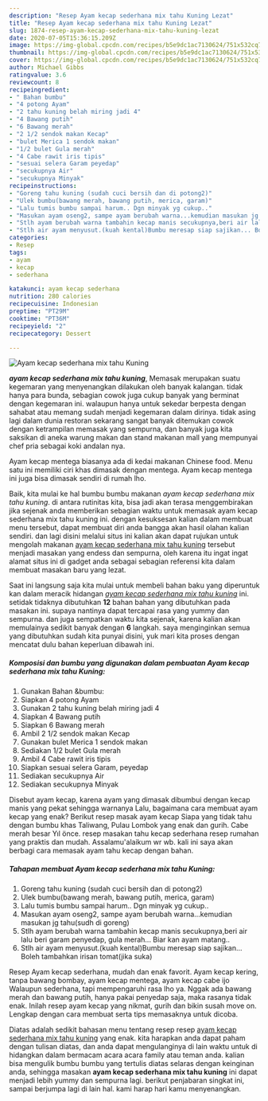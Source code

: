 ```yaml
---
description: "Resep Ayam kecap sederhana mix tahu Kuning Lezat"
title: "Resep Ayam kecap sederhana mix tahu Kuning Lezat"
slug: 1874-resep-ayam-kecap-sederhana-mix-tahu-kuning-lezat
date: 2020-07-05T15:36:15.209Z
image: https://img-global.cpcdn.com/recipes/b5e9dc1ac7130624/751x532cq70/ayam-kecap-sederhana-mix-tahu-kuning-foto-resep-utama.jpg
thumbnail: https://img-global.cpcdn.com/recipes/b5e9dc1ac7130624/751x532cq70/ayam-kecap-sederhana-mix-tahu-kuning-foto-resep-utama.jpg
cover: https://img-global.cpcdn.com/recipes/b5e9dc1ac7130624/751x532cq70/ayam-kecap-sederhana-mix-tahu-kuning-foto-resep-utama.jpg
author: Michael Gibbs
ratingvalue: 3.6
reviewcount: 8
recipeingredient:
- " Bahan bumbu"
- "4 potong Ayam"
- "2 tahu kuning belah miring jadi 4"
- "4 Bawang putih"
- "6 Bawang merah"
- "2 1/2 sendok makan Kecap"
- "bulet Merica 1 sendok makan"
- "1/2 bulet Gula merah"
- "4 Cabe rawit iris tipis"
- "sesuai selera Garam peyedap"
- "secukupnya Air"
- "secukupnya Minyak"
recipeinstructions:
- "Goreng tahu kuning (sudah cuci bersih dan di potong2)"
- "Ulek bumbu(bawang merah, bawang putih, merica, garam)"
- "Lalu tumis bumbu sampai harum.. Dgn minyak yg cukup.."
- "Masukan ayam oseng2, sampe ayam berubah warna...kemudian masukan jg tahu(sudh di goreng)"
- "Stlh ayam berubah warna tambahin kecap manis secukupnya,beri air lalu beri garam penyedap, gula merah... Biar kan ayam matang.."
- "Stlh air ayam menyusut.(kuah kental)Bumbu meresap siap sajikan... Boleh tambahkan irisan tomat(jika suka)"
categories:
- Resep
tags:
- ayam
- kecap
- sederhana

katakunci: ayam kecap sederhana 
nutrition: 280 calories
recipecuisine: Indonesian
preptime: "PT29M"
cooktime: "PT36M"
recipeyield: "2"
recipecategory: Dessert

---
```



![Ayam kecap sederhana mix tahu Kuning](https://img-global.cpcdn.com/recipes/b5e9dc1ac7130624/751x532cq70/ayam-kecap-sederhana-mix-tahu-kuning-foto-resep-utama.jpg)

<b><i>ayam kecap sederhana mix tahu kuning</i></b>, Memasak merupakan suatu kegemaran yang menyenangkan dilakukan oleh banyak kalangan. tidak hanya para bunda, sebagian cowok juga cukup banyak yang berminat dengan kegemaran ini. walaupun hanya untuk sekedar berpesta dengan sahabat atau memang sudah menjadi kegemaran dalam dirinya. tidak asing lagi dalam dunia restoran sekarang sangat banyak ditemukan cowok dengan ketrampilan memasak yang sempurna, dan banyak juga kita saksikan di aneka warung makan dan stand makanan mall yang mempunyai chef pria sebagai koki andalan nya.

Ayam kecap mentega biasanya ada di kedai makanan Chinese food. Menu satu ini memiliki ciri khas dimasak dengan mentega. Ayam kecap mentega ini juga bisa dimasak sendiri di rumah lho.

Baik, kita mulai ke hal bumbu bumbu makanan <i>ayam kecap sederhana mix tahu kuning</i>. di antara rutinitas kita, bisa jadi akan terasa menggembirakan jika sejenak anda memberikan sebagian waktu untuk memasak ayam kecap sederhana mix tahu kuning ini. dengan kesuksesan kalian dalam membuat menu tersebut, dapat membuat diri anda bangga akan hasil olahan kalian sendiri. dan lagi disini melalui situs ini kalian akan dapat rujukan untuk mengolah makanan <u>ayam kecap sederhana mix tahu kuning</u> tersebut menjadi masakan yang endess dan sempurna, oleh karena itu ingat ingat alamat situs ini di gadget anda sebagai sebagian referensi kita dalam membuat masakan baru yang lezat.


Saat ini langsung saja kita mulai untuk membeli bahan baku yang diperuntuk kan dalam meracik hidangan <u><i>ayam kecap sederhana mix tahu kuning</i></u> ini. setidak tidaknya dibutuhkan <b>12</b> bahan bahan yang dibutuhkan pada masakan ini. supaya nantinya dapat tercapai rasa yang yummy dan sempurna. dan juga sempatkan waktu kita sejenak, karena kalian akan memulainya sedikit banyak dengan <b>6</b> langkah. saya menginginkan semua yang dibutuhkan sudah kita punyai disini, yuk mari kita proses dengan mencatat dulu bahan keperluan dibawah ini.

<!--inarticleads1-->

##### Komposisi dan bumbu yang digunakan dalam pembuatan Ayam kecap sederhana mix tahu Kuning:

1. Gunakan  Bahan &amp;bumbu:
1. Siapkan 4 potong Ayam
1. Gunakan 2 tahu kuning belah miring jadi 4
1. Siapkan 4 Bawang putih
1. Siapkan 6 Bawang merah
1. Ambil 2 1/2 sendok makan Kecap
1. Gunakan bulet Merica 1 sendok makan
1. Sediakan 1/2 bulet Gula merah
1. Ambil 4 Cabe rawit iris tipis
1. Siapkan sesuai selera Garam, peyedap
1. Sediakan secukupnya Air
1. Sediakan secukupnya Minyak


Disebut ayam kecap, karena ayam yang dimasak dibumbui dengan kecap manis yang pekat sehingga warnanya Lalu, bagaimana cara membuat ayam kecap yang enak? Berikut resep masak ayam kecap Siapa yang tidak tahu dengan bumbu khas Taliwang, Pulau Lombok yang enak dan gurih. Cabe merah besar Yıl önce. resep masakan tahu kecap sederhana resep rumahan yang praktis dan mudah. Assalamu&#39;alaikum wr wb. kali ini saya akan berbagi cara memasak ayam tahu kecap dengan bahan. 

<!--inarticleads2-->

##### Tahapan membuat Ayam kecap sederhana mix tahu Kuning:

1. Goreng tahu kuning (sudah cuci bersih dan di potong2)
1. Ulek bumbu(bawang merah, bawang putih, merica, garam)
1. Lalu tumis bumbu sampai harum.. Dgn minyak yg cukup..
1. Masukan ayam oseng2, sampe ayam berubah warna...kemudian masukan jg tahu(sudh di goreng)
1. Stlh ayam berubah warna tambahin kecap manis secukupnya,beri air lalu beri garam penyedap, gula merah... Biar kan ayam matang..
1. Stlh air ayam menyusut.(kuah kental)Bumbu meresap siap sajikan... Boleh tambahkan irisan tomat(jika suka)


Resep Ayam kecap sederhana, mudah dan enak favorit. Ayam kecap kering, tanpa bawang bombay, ayam kecap mentega, ayam kecap cabe ijo Walaupun sederhana, tapi mempengaruhi rasa lho ya. Nggak ada bawang merah dan bawang putih, hanya pakai penyedap saja, maka rasanya tidak enak. Inilah resep ayam kecap yang nikmat, gurih dan bikin susah move on. Lengkap dengan cara membuat serta tips memasaknya untuk dicoba. 

Diatas adalah sedikit bahasan menu tentang resep resep <u>ayam kecap sederhana mix tahu kuning</u> yang enak. kita harapkan anda dapat paham dengan tulisan diatas, dan anda dapat mengulanginya di lain waktu untuk di hidangkan dalam bermacam acara acara family atau teman anda. kalian bisa mengulik bumbu bumbu yang tertulis diatas selaras dengan keinginan anda, sehingga masakan <b>ayam kecap sederhana mix tahu kuning</b> ini dapat menjadi lebih yummy dan sempurna lagi. berikut penjabaran singkat ini, sampai berjumpa lagi di lain hal. kami harap hari kamu menyenangkan.
